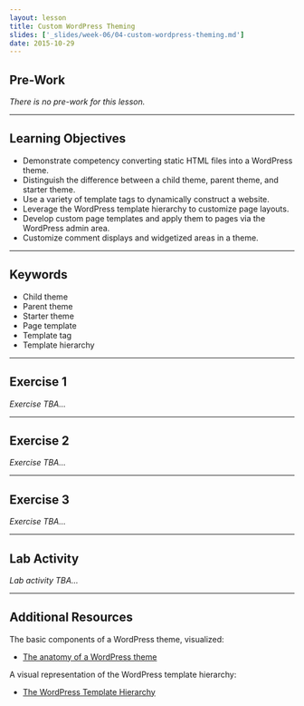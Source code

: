 ```yaml
---
layout: lesson
title: Custom WordPress Theming
slides: ['_slides/week-06/04-custom-wordpress-theming.md']
date: 2015-10-29
---
```


## Pre-Work

*There is no pre-work for this lesson.*

---

## Learning Objectives

- Demonstrate competency converting static HTML files into a WordPress theme.
- Distinguish the difference between a child theme, parent theme, and starter theme.
- Use a variety of template tags to dynamically construct a website.
- Leverage the WordPress template hierarchy to customize page layouts.
- Develop custom page templates and apply them to pages via the WordPress admin area.
- Customize comment displays and widgetized areas in a theme.

---

## Keywords

- Child theme
- Parent theme
- Starter theme
- Page template
- Template tag
- Template hierarchy

---

## Exercise 1

*Exercise TBA...*

---

## Exercise 2

*Exercise TBA...*

---

## Exercise 3

*Exercise TBA...*

---

## Lab Activity

*Lab activity TBA...*

---

## Additional Resources

The basic components of a WordPress theme, visualized:

- [The anatomy of a WordPress theme](https://yoast.com/wordpress-theme-anatomy/)

A visual representation of the WordPress template hierarchy:

- [The WordPress Template Hierarchy](http://wphierarchy.com/)
